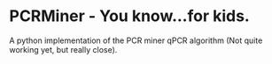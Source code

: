 PCRMiner - You know...for kids.
========

A python implementation of the PCR miner qPCR algorithm (Not quite working yet, but really close).


